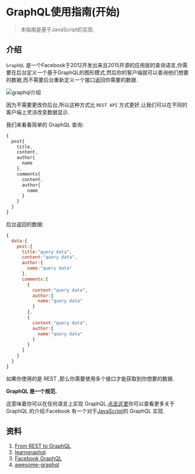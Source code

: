 # GraphQL使用指南(开始)

> 本指南是基于JavaScript的实现.

## 介绍

`GraphQL` 是一个Facebook于2012开发出来且2015开源的应用层的查询语言,你需要在后台定义一个基于GraphQL的图形模式,然后你的客户端就可以查询他们想要的数据,而不需要后台重新定义一个接口返回你需要的数据.

![graphql介绍](http://ww3.sinaimg.cn/large/006y8lVagw1face0i49unj31kw0wxmzx.jpg)

因为不需要更改你后台,所以这种方式比 `REST API` 方式更好,让我们可以在不同的客户端上灵活改变数据显示.

我们来看看简单的 GraphQL 查询:

```js
{
  post{
    title,
    content,
    author{
      name
    },
    comments{
      content,
      author{
        name
      }
    }
  }
}
```

后台返回的数据:

```js
{
  data:{
    post:{
      title:"query data",
      content:"query data",
      author:{
        name:"query data"
      },
      comments:[
        {
          content:"query data",
          author:{
            name:"query data"
          }
        },
        {
          content:"query data",
          author:{
            name:"query data"
          }
        }
      ]
    }
  }
}
```

如果你使用的是 REST ,那么你需要使用多个接口才能获取到你想要的数据.

**GraphQL 是一个规范.**

这意味着你可以在任何语言上实现 GraphQL.[点击这里](http://facebook.github.io/graphql/)你可以查看更多关于 GraphQL 的介绍.Facebook 有一个对于[JavaScript](https://github.com/graphql/graphql-js)的 GraphQL 实现.


## 资料

1. [From REST to GraphQL](https://0x2a.sh/from-rest-to-graphql-b4e95e94c26b#.o5wtsc878)
2. [learngraphql](https://learngraphql.com)
3. [Facebook GraphQL](https://facebook.github.io/graphql/)
4. [awesome-graphql](https://github.com/chentsulin/awesome-graphql)

